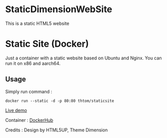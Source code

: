 # StaticDimensionWebSite
This is a static HTML5 website

# Static Site (Docker)

Just a container with a static website based on Ubuntu and Nginx. You can run it on x86 and aarch64.

## Usage

Simply run command :

`docker run --static -d -p 80:80 thtom/staticsite`

[Live demo](https://html5up.net/dimension)

Container : [DockerHub](https://hub.docker.com/r/thtom/staticsite)

Credits : Design by HTML5UP, Theme Dimension

